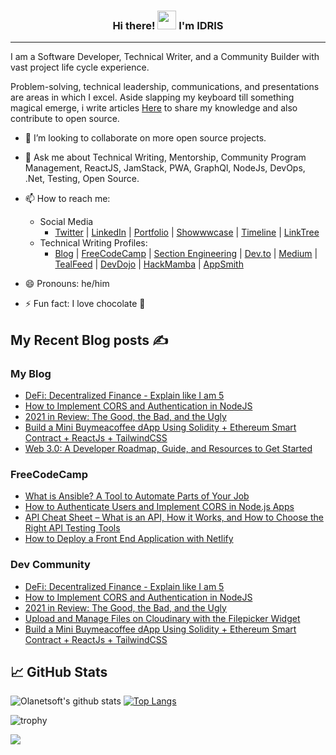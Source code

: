 <h3 align="center"> Hi there! <img src="https://raw.githubusercontent.com/MartinHeinz/MartinHeinz/master/wave.gif" width="30px"> I'm <B>IDRIS</B></h3>
<hr>

I am a Software Developer, Technical Writer, and a Community Builder with vast project life cycle experience.

Problem-solving, technical leadership, communications, and presentations are areas in which I excel. Aside slapping my keyboard till something magical emerge, i write articles [Here](https://blog.idrisolubisi.com "My Blog") to share my knowledge and also contribute to open source.

- 👯 I’m looking to collaborate on more open source projects.
- 💬 Ask me about Technical Writing, Mentorship, Community Program Management, ReactJS, JamStack, PWA, GraphQl, NodeJs, DevOps, .Net, Testing, Open Source.
- 📫 How to reach me:
  - Social Media
    - [Twitter](https://twitter.com/olanetsoft "My Twitter") | [LinkedIn](https://www.linkedin.com/in/olubisi-idris-ayinde-05727b17a/ "My LinkedIn") | [Portfolio](https://idrisolubisi.com "My portfolio") | [Showwwcase](https://profile.idrisolubisi.com) | [Timeline](https://timeline.idrisolubisi.com) | [LinkTree](https://linktr.ee/olanetsoft)
  - Technical Writing Profiles: 
    - [Blog](https://blog.idrisolubisi.com "Blog") | [FreeCodeCamp](https://www.freecodecamp.org/news/author/idris/ "FreeCodeCamp") | [Section Engineering](https://www.section.io/engineering-education/authors/idris-olubisi/) | [Dev.to](https://dev.to/olanetsoft "Dev.to") | [Medium](https://olanetsoft.medium.com/ "Medium") | [TealFeed](https://tealfeed.com/olanetsoft) | [DevDojo](https://devdojo.com/olanetsoft) | [HackMamba](https://docs.google.com/document/d/1o1O6eSSxdjWkQOqiQitUilI0xyNkNgivNQoJJXabsqI/edit?usp=sharing) | [AppSmith](https://www.appsmith.com/blog-authors/olubisi-idris-ayinde)

- 😄 Pronouns: he/him
- ⚡ Fun fact: I love chocolate 🥳

## My Recent Blog posts ✍️

### My Blog
<!-- BLOG:START -->
- [DeFi: Decentralized Finance - Explain like I am 5](https://blog.idrisolubisi.com/defi-decentralized-finance-explain-like-i-am-5)
- [How to Implement CORS and Authentication in NodeJS](https://blog.idrisolubisi.com/how-to-implement-cors-and-authentication-in-nodejs)
- [2021 in Review: The Good, the Bad, and the Ugly](https://blog.idrisolubisi.com/2021-in-review-the-good-the-bad-and-the-ugly)
- [Build a Mini Buymeacoffee dApp Using Solidity + Ethereum Smart Contract + ReactJs + TailwindCSS](https://blog.idrisolubisi.com/build-a-mini-buymeacoffee-dapp-using-solidity-ethereum-smart-contract-reactjs-tailwindcss)
- [Web 3.0: A Developer Roadmap, Guide, and Resources to Get Started](https://blog.idrisolubisi.com/web-3-a-developer-roadmap-and-resources-to-get-started)
<!-- BLOG:END -->

### FreeCodeCamp
<!-- FCC:START -->
- [What is Ansible? A Tool to Automate Parts of Your Job](https://www.freecodecamp.org/news/what-is-ansible/)
- [How to Authenticate Users and Implement CORS in Node.js Apps](https://www.freecodecamp.org/news/how-to-authenticate-users-and-implement-cors-in-nodejs-applications/)
- [API Cheat Sheet – What is an API, How it Works, and How to Choose the Right API Testing Tools](https://www.freecodecamp.org/news/what-is-an-api-and-how-to-test-it/)
- [How to Deploy a Front End Application with Netlify](https://www.freecodecamp.org/news/how-to-deploy-your-front-end-app/)
<!-- FCC:END -->

### Dev Community
<!-- DEVTO:START -->
- [DeFi: Decentralized Finance - Explain like I am 5](https://dev.to/olanetsoft/defi-decentralized-finance-explain-like-i-am-5-48a3)
- [How to Implement CORS and Authentication in NodeJS](https://dev.to/olanetsoft/how-to-implement-cors-and-authentication-in-nodejs-214c)
- [2021 in Review: The Good, the Bad, and the Ugly](https://dev.to/olanetsoft/2021-in-review-the-good-the-bad-and-the-ugly-5gl5)
- [Upload and Manage Files on Cloudinary with the Filepicker Widget](https://dev.to/appsmith/upload-and-manage-files-on-cloudinary-with-the-filepicker-widget-1b9p)
- [Build a Mini Buymeacoffee dApp Using Solidity + Ethereum Smart Contract + ReactJs + TailwindCSS](https://dev.to/olanetsoft/build-a-mini-buymeacoffee-dapp-using-solidity-ethereum-smart-contract-reactjs-tailwindcss-26j5)
<!-- DEVTO:END -->

<!-- - [10+ Awesome Youtube Channels to Learn UI/UX](https://blog.idrisolubisi.com/10-awesome-youtube-channels-to-learn-uiux)
- [How to Create Beautiful Gradients with JavaScript](https://blog.idrisolubisi.com/how-to-create-beautiful-gradients-with-javascript)
- [Awesome GitHub Repositories to Learn CSS 👨‍💻](https://blog.idrisolubisi.com/awesome-github-repositories-to-learn-css)
- [How to Build an Authentication API with JWT Token in Node.js](https://www.section.io/engineering-education/how-to-build-authentication-api-with-jwt-token-in-nodejs/)
- [Get Paid to Write for These 45+ Websites](https://blog.idrisolubisi.com/get-paid-to-write-for-these-45-websites)
- [How to Authenticate Users and Implement CORS in Node.js Apps 🔎](https://www.freecodecamp.org/news/how-to-authenticate-users-and-implement-cors-in-nodejs-applications/)
- [15 Best Free Public Apis to Use in Your Next Project 🚀](https://blog.idrisolubisi.com/15-best-free-public-apis-to-use-in-your-next-project)
- [How to Upload Audio and Video to Cloudinary in Nodejs 🚀](https://blog.idrisolubisi.com/how-to-upload-audio-and-video-to-cloudinary-in-nodejs)
- [How to Build a Clock with JavaScript and SVG ⚡️](https://www.section.io/engineering-education/how-to-build-a-clock-with-javascript-and-svg/) -->
  
## &#x1f4c8; GitHub Stats

![Olanetsoft's github stats](https://github-readme-stats.vercel.app/api?username=olanetsoft&show_icons=true&theme=tokyonight&count_private=true&include_all_commits=true)
[![Top Langs](https://github-readme-stats.vercel.app/api/top-langs/?username=olanetsoft&layout=compact&theme=tokyonight)](https://github.com/Olanetsoft)

![trophy](https://github-profile-trophy.vercel.app/?username=olanetsoft)

<a href="https://www.buymeacoffee.com/olanetsoft"><img src="https://img.buymeacoffee.com/button-api/?text=Buy me a coffee&emoji=&slug=olanetsoft&button_colour=FFDD00&font_colour=000000&font_family=Cookie&outline_colour=000000&coffee_colour=ffffff"></a>
<!--
**Olanetsoft/Olanetsoft** is a ✨ _special_ ✨ repository because its `README.md` (this file) appears on your GitHub profile.

Here are some ideas to get you started:

- 🔭 I’m currently working on ...
- 🌱 I’m currently learning ...
- 👯 I’m looking to collaborate on ...
- 🤔 I’m looking for help with ...
- 💬 Ask me about ...
- 📫 How to reach me: ...
- 😄 Pronouns: ...
- ⚡ Fun fact: ...
-->
